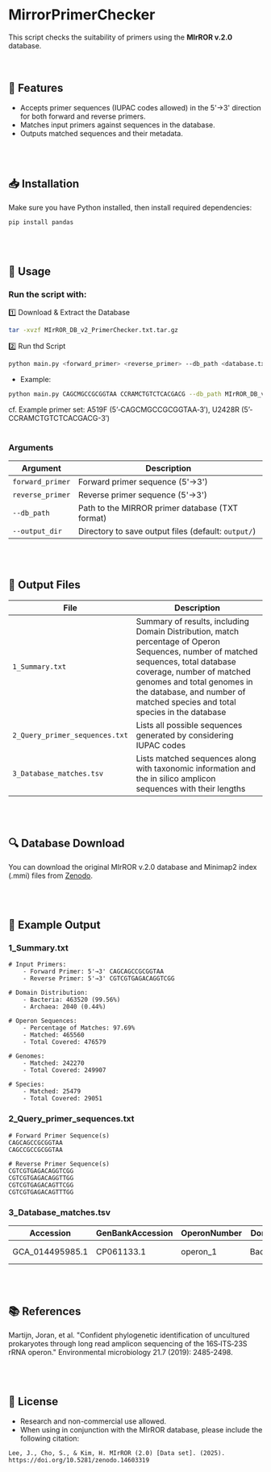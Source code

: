 # MirrorPrimerChecker

This script checks the suitability of primers using the **MIrROR v.2.0** database.
<br><br><br>

## 📌 Features
- Accepts primer sequences (IUPAC codes allowed) in the 5'→3' direction for both forward and reverse primers.
- Matches input primers against sequences in the database.
- Outputs matched sequences and their metadata.

<br><br>
## 📥 Installation
Make sure you have Python installed, then install required dependencies:

```sh
pip install pandas
```

<br><br>
## 🚀 Usage
### Run the script with:

 1️⃣ Download & Extract the Database
```sh
tar -xvzf MIrROR_DB_v2_PrimerChecker.txt.tar.gz
```

 2️⃣ Run thd Script
```sh
python main.py <forward_primer> <reverse_primer> --db_path <database.txt> --output_dir <output_directory>
```

 * Example:
```sh
python main.py CAGCMGCCGCGGTAA CCRAMCTGTCTCACGACG --db_path MIrROR_DB_v2_PrimerChecker.txt --output_dir results
```
cf. Example primer set: A519F (5’‐CAGCMGCCGCGGTAA‐3′), U2428R (5’-CCRAMCTGTCTCACGACG-3′)
<br><br>
### Arguments
| Argument           | Description |
|--------------------|-------------|
| `forward_primer`  | Forward primer sequence (5'→3') |
| `reverse_primer`  | Reverse primer sequence (5'→3') |
| `--db_path`       | Path to the MIRROR primer database (TXT format) |
| `--output_dir`    | Directory to save output files (default: `output/`) |

<br><br>
## 📂 Output Files
| File                          | Description |
|--------------------------------|-------------|
| `1_Summary.txt`               | Summary of results, including Domain Distribution, match percentage of Operon Sequences, number of matched sequences, total database coverage, number of matched genomes and total genomes in the database, and number of matched species and total species in the database |
| `2_Query_primer_sequences.txt`  | Lists all possible sequences generated by considering IUPAC codes |
| `3_Database_matches.tsv`        | Lists matched sequences along with taxonomic information and the in silico amplicon sequences with their lengths |


<br><br>
## 🔍 Database Download
You can download the original MIrROR v.2.0 database and Minimap2 index (.mmi) files from [Zenodo](https://doi.org/10.5281/zenodo.14603319).

<br><br>
## 📖 Example Output

### 1_Summary.txt
```
# Input Primers:
	- Forward Primer: 5'→3' CAGCAGCCGCGGTAA
	- Reverse Primer: 5'→3' CGTCGTGAGACAGGTCGG

# Domain Distribution:
	- Bacteria: 463520 (99.56%)
	- Archaea: 2040 (0.44%)

# Operon Sequences:
	- Percentage of Matches: 97.69%
	- Matched: 465560
	- Total Covered: 476579

# Genomes:
	- Matched: 242270
	- Total Covered: 249907

# Species:
	- Matched: 25479
	- Total Covered: 29051
```

### 2_Query_primer_sequences.txt
```
# Forward Primer Sequence(s)
CAGCAGCCGCGGTAA
CAGCCGCCGCGGTAA

# Reverse Primer Sequence(s)
CGTCGTGAGACAGGTCGG
CGTCGTGAGACAGGTTGG
CGTCGTGAGACAGTTCGG
CGTCGTGAGACAGTTTGG
```

### 3_Database_matches.tsv

| Accession        | GenBankAccession | OperonNumber | Domain   | Phylum    | Class   | Order            | Family           | Genus          | Species                   | Amplicon_Sequence | Amplicon_Length | Forward_Primer | Reverse_Primer |
|-----------------|----------------|-------------|---------|----------|--------|----------------|----------------|---------------|--------------------------|------------------|---------------|---------------|---------------|
| GCA_014495985.1 | CP061133.1      | operon_1    | Bacteria | Bacillota | Bacilli | Lactobacillales | Streptococcaceae | Streptococcus | Streptococcus pyogenes   | CAGCAGCCGC ... GACAGTTCGG     | 4012          | CAGCAGCCGCGGTAA | CGTCGTGAGACAGTTCGG |

<br><br>
## 📚 References
Martijn, Joran, et al. "Confident phylogenetic identification of uncultured prokaryotes through long read amplicon sequencing of the 16S‐ITS‐23S rRNA operon." Environmental microbiology 21.7 (2019): 2485-2498.

<br><br>
## 📢 License
- Research and non-commercial use allowed.
- When using in conjunction with the MIrROR database, please include the following citation:
```
Lee, J., Cho, S., & Kim, H. MIrROR (2.0) [Data set]. (2025). https://doi.org/10.5281/zenodo.14603319
```
